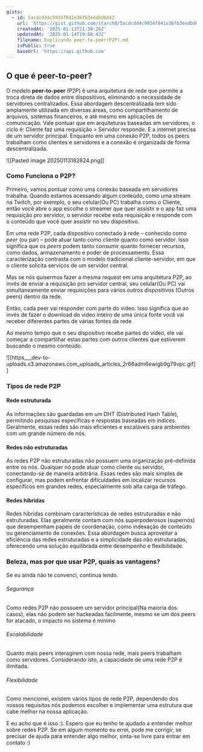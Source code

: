 ```yaml
---
gists:
  - id: 5acdcdd4c9934f841e36fb3eedbd0442
    url: 'https://gist.github.com/starch0/5acdcdd4c9934f841e36fb3eedbd0442'
    createdAt: '2025-01-13T21:30:26Z'
    updatedAt: '2025-01-14T19:08:43Z'
    filename: Explicando peer-to-peer(P2P).md
    isPublic: true
    baseUrl: 'https://api.github.com'
---
```

## O que é peer-to-peer?

O modelo **peer-to-peer** (P2P) é uma arquitetura de rede que permite a troca direta de dados entre dispositivos, eliminando a necessidade de servidores centralizados. Essa abordagem descentralizada tem sido amplamente utilizada em diversas áreas, como compartilhamento de arquivos, sistemas financeiros, e até mesmo em aplicações de comunicação. 
Vale pontuar que em arquiteturas baseadas em servidores, o ciclo é: Cliente faz uma requisição > Servidor responde. E a internet precisa de um servidor principal. 
Enquanto em uma conexão P2P, todos os peers trabalham como clientes e servidores e a conexão é organizada de forma descentralizada. 

![[Pasted image 20250113182824.png]]
### Como Funciona o P2P?

Primeiro, vamos pontuar como uma conexão baseada em servidores trabalha.
Quando estamos acessando algum conteúdo, como uma stream na Twitch, por exemplo, o seu celular(Ou PC) trabalha como o Cliente, então você abre o app escolhe o streamer que quer assistir e o app faz uma requisição pro servidor, o servidor recebe esta requisição e responde com o conteúdo que você quer assistir no seu dispositivo. 


Em uma rede P2P, cada dispositivo conectado à rede  – conhecido como _peer_ (ou par) – pode atuar tanto como cliente quanto como servidor. Isso significa que os _peers_ podem tanto consumir quanto fornecer recursos, como dados, armazenamento e poder de processamento. Essa caracterização contrasta com o modelo tradicional cliente-servidor, em que o cliente solicita serviços de um servidor central.

Mas se nós quisermos fazer a mesma request em uma arquitetura P2P, ao invés de enviar a requisição pro servidor central, seu celular(Ou PC) vai simultaneamente enviar requisições para vários outros dispositivos (Outros peers) dentro da rede. 

Então, cada peer vai responder com parte do video. Isso significa que ao invés de fazer o download do video inteiro de uma única fonte você vai receber diferentes partes de várias fontes da rede

Ao mesmo tempo que o seu dispositivo recebe partes do vídeo, ele vai começar a compartilhar estas partes com outros clientes que estiverem buscando o mesmo conteúdo.

![[https___dev-to-uploads.s3.amazonaws.com_uploads_articles_2r66adm6ewigb9g79vpc.gif]]

### Tipos de rede P2P

#### Rede estruturada

As informações são guardadas em um DHT (Distributed Hash Table), permitindo pesquisas específicas e respostas baseadas em índices. Geralmente, essas redes são mais eficientes e escaláveis para ambientes com um grande número de nós.

#### Redes não estruturadas

As redes P2P não estruturadas não possuem uma organização pré-definida entre os nós. Qualquer nó pode atuar como cliente ou servidor, conectando-se de maneira arbitrária. Essas redes são mais simples de configurar, mas podem enfrentar dificuldades em localizar recursos específicos em grandes redes, especialmente sob alta carga de tráfego.

#### Redes híbridas

Redes híbridas combinam características de redes estruturadas e não estruturadas. Elas geralmente contam com nós superpoderosos (supernós) que desempenham papéis de coordenação, como indexação de conteúdo ou gerenciamento de conexões. Essa abordagem busca aproveitar a eficiência das redes estruturadas e a simplicidade das não estruturadas, oferecendo uma solução equilibrada entre desempenho e flexibilidade.

### Beleza, mas por que usar P2P, quais as vantagens?
Se eu ainda não te convenci, continua lendo.

###### Segurança
Como redes P2P não possuem um servidor principal(Na maioria dos casos), elas não podem ser hackeadas facilmente, mesmo se um dos peers for atacado, o impacto no sistema é minimo
###### Escalabilidade
Quanto mais peers interagirem com nossa rede, mais peers trabalham como servidores. Considerando isto, a capacidade de uma rede P2P é ilimitada.
###### Flexibilidade
Como mencionei, existem vários tipos de rede P2P, dependendo dos nossos requisitos nós podemos escolher e implementar uma estrutura que cabe melhor na nossa aplicação.

E eu acho que é isso :). Espero que eu tenho te ajudado a entender melhor sobre redes P2P. Se em algum momento eu errei, pode me corrigir, se precisar de ajuda para entender algo melhor, sinta-se livre para entrar em contato :)
